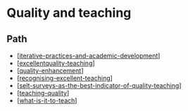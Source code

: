 # Quality and teaching

## Path

- [[iterative-practices-and-academic-development]]
- [[excellentquality-teaching]]
- [[quality-enhancement]]
- [[recognising-excellent-teaching]]
- [[selt-surveys-as-the-best-indicator-of-quality-teaching]]
- [[teaching-quality]]
- [[what-is-it-to-teach]]


[//begin]: # "Autogenerated link references for markdown compatibility"
[iterative-practices-and-academic-development]: iterative-practices-and-academic-development "Iterative Practices and Academic Development"
[excellentquality-teaching]: <Quality and teaching/excellentquality-teaching> "Excellent/quality teaching"
[quality-enhancement]: <Quality and teaching/quality-enhancement> "Quality enhancement"
[recognising-excellent-teaching]: <Quality and teaching/recognising-excellent-teaching> "Recognising excellent teaching"
[selt-surveys-as-the-best-indicator-of-quality-teaching]: <Quality and teaching/selt-surveys-as-the-best-indicator-of-quality-teaching> "SELT surveys as the best indicator of quality teaching"
[teaching-quality]: <Quality and teaching/teaching-quality> "Teaching quality"
[what-is-it-to-teach]: <Quality and teaching/what-is-it-to-teach> "What is it to teach"
[//end]: # "Autogenerated link references"